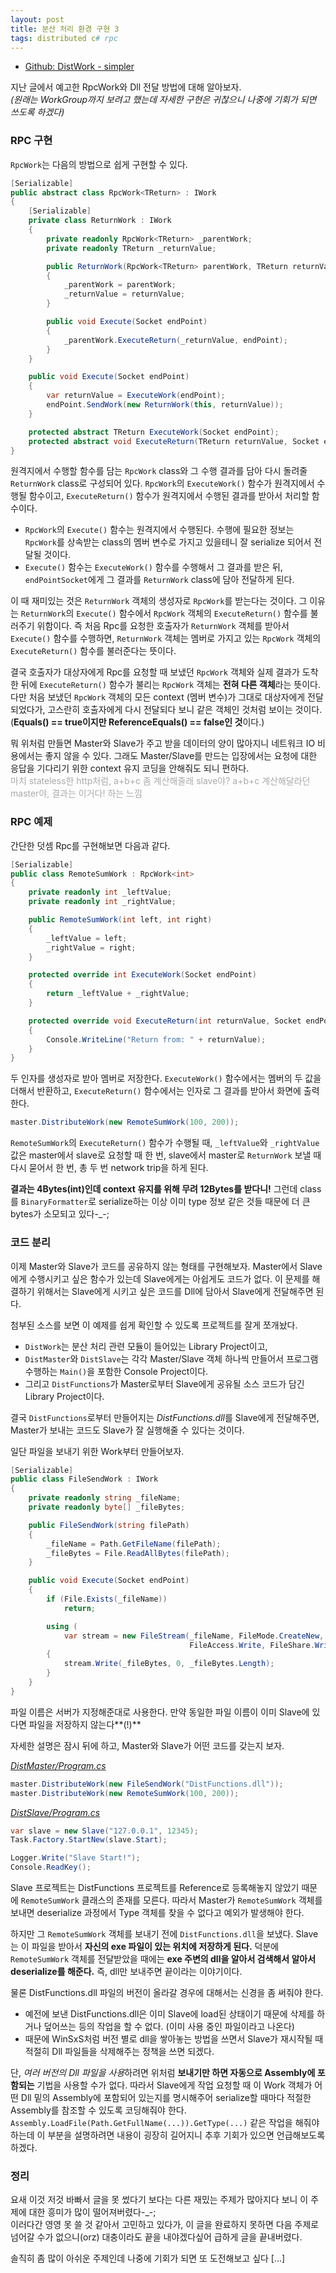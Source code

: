 ```yaml
---
layout: post
title: 분산 처리 환경 구현 3
tags: distributed c# rpc
---
```


* [Github: DistWork - simpler](https://github.com/lacti/DistWork/tree/simpler)

지난 글에서 예고한 RpcWork와 Dll 전달 방법에 대해 알아보자.  
*(원래는 WorkGroup까지 보려고 했는데 자세한 구현은 귀찮으니 나중에 기회가 되면 쓰도록 하겠다)*

### RPC 구현 ###

`RpcWork`는 다음의 방법으로 쉽게 구현할 수 있다.

```csharp
[Serializable]
public abstract class RpcWork<TReturn> : IWork
{
    [Serializable]
    private class ReturnWork : IWork
    {
        private readonly RpcWork<TReturn> _parentWork;
        private readonly TReturn _returnValue;

        public ReturnWork(RpcWork<TReturn> parentWork, TReturn returnValue)
        {
            _parentWork = parentWork;
            _returnValue = returnValue;
        }

        public void Execute(Socket endPoint)
        {
            _parentWork.ExecuteReturn(_returnValue, endPoint);
        }
    }

    public void Execute(Socket endPoint)
    {
        var returnValue = ExecuteWork(endPoint);
        endPoint.SendWork(new ReturnWork(this, returnValue));
    }

    protected abstract TReturn ExecuteWork(Socket endPoint);
    protected abstract void ExecuteReturn(TReturn returnValue, Socket endPoint);
}
```

원격지에서 수행할 함수를 담는 `RpcWork` class와 그 수행 결과를 담아 다시 돌려줄 `ReturnWork` class로 구성되어 있다. `RpcWork`의 `ExecuteWork()` 함수가 원격지에서 수행될 함수이고, `ExecuteReturn()` 함수가 원격지에서 수행된 결과를 받아서 처리할 함수이다.

* `RpcWork`의 `Execute()` 함수는 원격지에서 수행된다. 수행에 필요한 정보는 `RpcWork`를 상속받는 class의 멤버 변수로 가지고 있을테니 잘 serialize 되어서 전달될 것이다.
* `Execute()` 함수는 `ExecuteWork()` 함수를 수행해서 그 결과를 받은 뒤, `endPointSocket`에게 그 결과를 `ReturnWork` class에 담아 전달하게 된다.

이 때 재미있는 것은 `ReturnWork` 객체의 생성자로 `RpcWork`를 받는다는 것이다. 그 이유는 `ReturnWork`의 `Execute()` 함수에서 `RpcWork` 객체의 `ExecuteReturn()` 함수를 불러주기 위함이다. 즉 처음 Rpc를 요청한 호출자가 `ReturnWork` 객체를 받아서 `Execute()` 함수를 수행하면, `ReturnWork` 객체는 멤버로 가지고 있는 `RpcWork` 객체의 `ExecuteReturn()` 함수를 불러준다는 뜻이다.

결국 호출자가 대상자에게 Rpc를 요청할 때 보냈던 `RpcWork` 객체와 실제 결과가 도착한 뒤에 `ExecuteReturn()` 함수가 불리는 `RpcWork` 객체는 **전혀 다른 객체**라는 뜻이다. 다만 처음 보냈던 `RpcWork` 객체의 모든 context (멤버 변수)가 그대로 대상자에게 전달되었다가, 고스란히 호출자에게 다시 전달되다 보니 같은 객체인 것처럼 보이는 것이다.  
(**Equals() == true이지만 ReferenceEquals() == false인 것**이다.)

뭐 위처럼 만들면 Master와 Slave가 주고 받을 데이터의 양이 많아지니 네트워크 IO 비용에서는 좋지 않을 수 있다. 그래도 Master/Slave를 만드는 입장에서는 요청에 대한 응답을 기다리기 위한 context 유지 코딩을 안해줘도 되니 편하다.  
<span style="color: #aaa;">마치 stateless한 http처럼, a+b+c 좀 계산해줄래 slave야? a+b+c 계산해달라던 master야, 결과는 이거다! 하는 느낌</span>

### RPC 예제 ###

간단한 덧셈 Rpc를 구현해보면 다음과 같다.

```csharp
[Serializable]
public class RemoteSumWork : RpcWork<int>
{
    private readonly int _leftValue;
    private readonly int _rightValue;

    public RemoteSumWork(int left, int right)
    {
        _leftValue = left;
        _rightValue = right;
    }

    protected override int ExecuteWork(Socket endPoint)
    {
        return _leftValue + _rightValue;
    }

    protected override void ExecuteReturn(int returnValue, Socket endPoint)
    {
        Console.WriteLine("Return from: " + returnValue);
    }
}
```

두 인자를 생성자로 받아 멤버로 저장한다. `ExecuteWork()` 함수에서는 멤버의 두 값을 더해서 반환하고, `ExecuteReturn()` 함수에서는 인자로 그 결과를 받아서 화면에 출력한다.

```csharp
master.DistributeWork(new RemoteSumWork(100, 200));
```

`RemoteSumWork`의 `ExecuteReturn()` 함수가 수행될 때, `_leftValue`와 `_rightValue` 값은 master에서 slave로 요청할 때 한 번, slave에서 master로 `ReturnWork` 보낼 때 다시 묻어서 한 번, 총 두 번 network trip을 하게 된다.

**결과는 4Bytes(int)인데 context 유지를 위해 무려 12Bytes를 받다니!** 그런데 class를 `BinaryFormatter`로 serialize하는 이상 이미 type 정보 같은 것들 때문에 더 큰 bytes가 소모되고 있다-_-;

### 코드 분리 ###

이제 Master와 Slave가 코드를 공유하지 않는 형태를 구현해보자.
Master에서 Slave에게 수행시키고 싶은 함수가 있는데 Slave에게는 아쉽게도 코드가 없다. 이 문제를 해결하기 위해서는 Slave에게 시키고 싶은 코드를 Dll에 담아서 Slave에게 전달해주면 된다.

첨부된 소스를 보면 이 예제를 쉽게 확인할 수 있도록 프로젝트를 잘게 쪼개놨다.

* `DistWork`는 분산 처리 관련 모듈이 들어있는 Library Project이고,
* `DistMaster`와 `DistSlave`는 각각 Master/Slave 객체 하나씩 만들어서 프로그램 수행하는 `Main()`을 포함한 Console Project이다.
* 그리고 `DistFunctions`가 Master로부터 Slave에게 공유될 소스 코드가 담긴 Library Project이다.

결국 `DistFunctions`로부터 만들어지는 *DistFunctions.dll*를 Slave에게 전달해주면, Master가 보내는 코드도 Slave가 잘 실행해줄 수 있다는 것이다.

일단 파일을 보내기 위한 Work부터 만들어보자.

```csharp
[Serializable]
public class FileSendWork : IWork
{
    private readonly string _fileName;
    private readonly byte[] _fileBytes;

    public FileSendWork(string filePath)
    {
        _fileName = Path.GetFileName(filePath);
        _fileBytes = File.ReadAllBytes(filePath);
    }

    public void Execute(Socket endPoint)
    {
        if (File.Exists(_fileName))
            return;

        using (
            var stream = new FileStream(_fileName, FileMode.CreateNew,
                                        FileAccess.Write, FileShare.Write))
        {
            stream.Write(_fileBytes, 0, _fileBytes.Length);
        }
    }
}
```

파일 이름은 서버가 지정해준대로 사용한다. 만약 동일한 파일 이름이 이미 Slave에 있다면 파일을 저장하지 않는다**(!)**

자세한 설명은 잠시 뒤에 하고, Master와 Slave가 어떤 코드를 갖는지 보자.

[*DistMaster/Program.cs*](https://github.com/lacti/DistWork/blob/simpler/DistMaster/Program.cs#L25-L26)

```csharp
master.DistributeWork(new FileSendWork("DistFunctions.dll"));
master.DistributeWork(new RemoteSumWork(100, 200));
```

[*DistSlave/Program.cs*](https://github.com/lacti/DistWork/blob/simpler/DistSlave/Program.cs#L12-L16)

```csharp
var slave = new Slave("127.0.0.1", 12345);
Task.Factory.StartNew(slave.Start);

Logger.Write("Slave Start!");
Console.ReadKey();
```

Slave 프로젝트는 DistFunctions 프로젝트를 Reference로 등록해놓지 않았기 때문에 `RemoteSumWork` 클래스의 존재를 모른다. 따라서 Master가 `RemoteSumWork` 객체를 보내면 deserialize 과정에서 Type 객체를 찾을 수 없다고 예외가 발생해야 한다.

하지만 그 `RemoteSumWork` 객체를 보내기 전에 `DistFunctions.dll`을 보냈다. Slave는 이 파일을 받아서 **자신의 exe 파일이 있는 위치에 저장하게 된다.** 덕분에 `RemoteSumWork` 객체를 전달받았을 때에는 **exe 주변의 dll을 알아서 검색해서 알아서 deserialize를 해준다.** 즉, dll만 보내주면 끝이라는 이야기이다.

물론 DistFunctions.dll 파일의 버전이 올라갈 경우에 대해서는 신경을 좀 써줘야 한다.

* 예전에 보낸 DistFunctions.dll은 이미 Slave에 load된 상태이기 때문에 삭제를 하거나 덮어쓰는 등의 작업을 할 수 없다. (이미 사용 중인 파일이라고 나온다)
* 때문에 WinSxS처럼 버전 별로 dll을 쌓아놓는 방법을 쓰면서 Slave가 재시작될 때 적절히 Dll 파일들을 삭제해주는 정책을 쓰면 되겠다.

단, *여러 버전의 Dll 파일을 사용*하려면 위처럼 **보내기만 하면 자동으로 Assembly에 포함되는** 기법을 사용할 수가 없다. 따라서 Slave에게 작업 요청할 때 이 Work 객체가 어떤 Dll 밑의 Assembly에 포함되어 있는지를 명시해주어 serialize할 때마다 적절한 Assembly를 참조할 수 있도록 코딩해줘야 한다. `Assembly.LoadFile(Path.GetFullName(...)).GetType(...)` 같은 작업을 해줘야 하는데 이 부분을 설명하려면 내용이 굉장히 길어지니 추후 기회가 있으면 언급해보도록 하겠다.

### 정리 ###

요새 이것 저것 바빠서 글을 못 썼다기 보다는 다른 재밌는 주제가 많아지다 보니 이 주제에 대한 흥미가 많이 떨어져버렸다-_-;  
이러다간 영영 못 쓸 것 같아서 고민하고 있다가, 이 글을 완료하지 못하면 다음 주제로 넘어갈 수가 없으니(orz) 대충이라도 끝을 내야겠다싶어 급하게 글을 끝내버렸다.

솔직히 좀 많이 아쉬운 주제인데 나중에 기회가 되면 또 도전해보고 싶다 [...]
